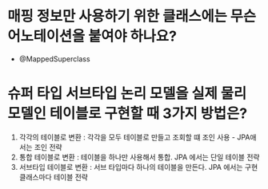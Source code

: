 # 매핑 정보만 사용하기 위한 클래스에는 무슨 어노테이션을 붙여야 하나요?
- @MappedSuperclass

# 슈퍼 타입 서브타입 논리 모델을 실제 물리 모델인 테이블로 구현할 때 3가지 방법은?
1. 각각의 테이블로 변환 : 각각을 모두 테이블로 만들고 조회할 떄 조인 사용 - JPA애서는 조인 전략
2. 통합 테이블로 변환 : 테이블을 하나만 사용해서 통합. JPA 에서는 단일 테이블 전략
3. 서브타입 테이블로 변환 : 서브 타입마다 하나의 테이블을 만든다. JPA 에서는 구현 클래스마다 테이블 전략 
